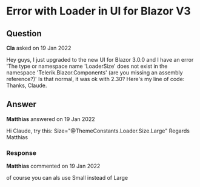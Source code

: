 # Error with Loader in UI for Blazor V3

## Question

**Cla** asked on 19 Jan 2022

Hey guys, I just upgraded to the new UI for Blazor 3.0.0 and I have an error 'The type or namespace name 'LoaderSize' does not exist in the namespace 'Telerik.Blazor.Components' (are you missing an assembly reference?)' Is that normal, it was ok with 2.30? Here's my line of code: <TelerikLoader Class="loader-indicator" Type="@LoaderType.InfiniteSpinner" Size="@LoaderSize.Small"></TelerikLoader> Thanks, Claude.

## Answer

**Matthias** answered on 19 Jan 2022

Hi Claude, try this: Size="@ThemeConstants.Loader.Size.Large" Regards Matthias

### Response

**Matthias** commented on 19 Jan 2022

of course you can als use Small instead of Large
